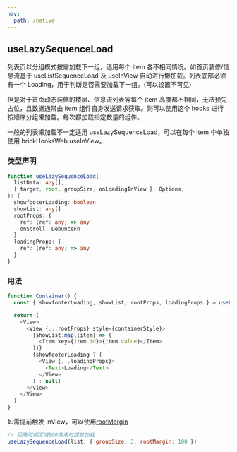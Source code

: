 ```yaml
---
nav:
  path: /native
---
```


## useLazySequenceLoad

列表页以分组模式按需加载下一组，适用每个 item 各不相同情况。如首页装修/信息流基于 useListSequenceLoad 及 useInView 自动进行懒加载。列表底部必须有一个 Loading，用于判断是否需要加载下一组。(可以设置不可见)

但是对于首页动态装修的楼层、信息流列表等每个 item 高度都不相同，无法预先占位，且数据通常由 item 组件自身发送请求获取。则可以使用这个 hooks 进行按顺序分组懒加载。每次都加载指定数量的组件。

一般的列表懒加载不一定适用 useLazySequenceLoad，可以在每个 item 中单独使用 brickHooksWeb.useInView。

### 类型声明

```typescript
function useLazySequenceLoad(
  listData: any[],
  { target, root, groupSize, onLoadingInView }: Options,
): {
  showfooterLoading: boolean
  showList: any[]
  rootProps: {
    ref: (ref: any) => any
    onScroll: DebunceFn
  }
  loadingProps: {
    ref: (ref: any) => any
  }
}
```

### 用法

```javascript
function Container() {
  const { showfooterLoading, showList, rootProps, loadingProps } = useLazySequenceLoad(list, { groupSize: 3 })

  return (
    <View>
      <View {...rootProps} style={containerStyle}>
        {showList.map((item) => (
          <Item key={item.id}>{item.value}</Item>
        ))}
        {showfooterLoading ? (
          <View {...loadingProps}>
            <Text>Loading</Text>
          </View>
        ) : null}
      </View>
    </View>
  )
}
```

如需提前触发 inView，可以使用[rootMargin](https://developer.mozilla.org/zh-CN/docs/Web/API/Intersection_Observer_API)

```javascript
// 距离可视区域100像素时提前加载
useLazySequenceLoad(list, { groupSize: 3, rootMargin: 100 })
```
